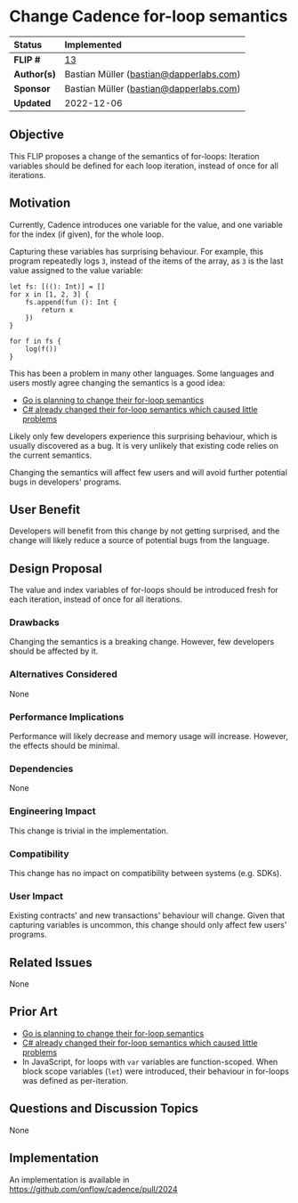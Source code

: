 # Change Cadence for-loop semantics

| Status        | Implemented                                          |
:-------------- |:---------------------------------------------------- |
| **FLIP #**    | [13](https://github.com/onflow/flips/pull/13)        |
| **Author(s)** | Bastian Müller (bastian@dapperlabs.com)              |
| **Sponsor**   | Bastian Müller (bastian@dapperlabs.com)              |
| **Updated**   | 2022-12-06                                           |

## Objective

This FLIP proposes a change of the semantics of for-loops:
Iteration variables should be defined for each loop iteration, instead of once for all iterations.

## Motivation

Currently, Cadence introduces one variable for the value, and one variable for the index (if given), for the whole loop.

Capturing these variables has surprising behaviour.
For example, this program repeatedly logs `3`, instead of the items of the array, as `3` is the last value assigned to the value variable:

```cadence
let fs: [((): Int)] = []
for x in [1, 2, 3] {
    fs.append(fun (): Int {
        return x
    })
}

for f in fs {
    log(f())
}
```

This has been a problem in many other languages. Some languages and users mostly agree changing the semantics is a good idea:

- [Go is planning to change their for-loop semantics](https://github.com/golang/go/discussions/56010)
- [C# already changed their for-loop semantics which caused little problems](https://github.com/golang/go/discussions/56010#discussioncomment-3788526)

Likely only few developers experience this surprising behaviour, which is usually discovered as a bug.
It is very unlikely that existing code relies on the current semantics.

Changing the semantics will affect few users and will avoid further potential bugs in developers' programs.

## User Benefit

Developers will benefit from this change by not getting surprised, and the change will likely reduce a source of potential bugs from the language.

## Design Proposal

The value and index variables of for-loops should be introduced fresh for each iteration, instead of once for all iterations.

### Drawbacks

Changing the semantics is a breaking change. However, few developers should be affected by it.

### Alternatives Considered

None

### Performance Implications

Performance will likely decrease and memory usage will increase.
However, the effects should be minimal.

### Dependencies

None

### Engineering Impact

This change is trivial in the implementation.

### Compatibility

This change has no impact on compatibility between systems (e.g. SDKs).

### User Impact

Existing contracts' and new transactions' behaviour will change.
Given that capturing variables is uncommon, this change should only affect few users' programs.

## Related Issues

None

## Prior Art

- [Go is planning to change their for-loop semantics](https://github.com/golang/go/discussions/56010)
- [C# already changed their for-loop semantics which caused little problems](https://github.com/golang/go/discussions/56010#discussioncomment-3788526)
- In JavaScript, for loops with `var` variables are function-scoped. When block scope variables (`let`) were introduced, their behaviour in for-loops was defined as per-iteration.

## Questions and Discussion Topics

None

## Implementation

An implementation is available in https://github.com/onflow/cadence/pull/2024
